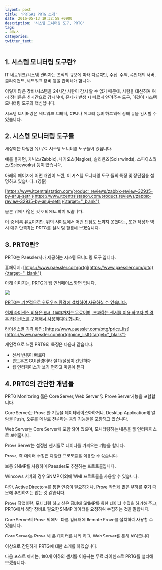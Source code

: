 ```yaml
---
layout: post
title: 'PRTG#1 PRTG 소개'
date: 2016-05-13 19:32:58 +0900
description: '시스템 모니터링 도구, PRTG'
tags:
- 리눅스
categories:
twitter_text:
---
```


## 1. 시스템 모니터링 도구란?

IT 네트워크/시스템 관리자는 조직의 규모에 따라 다르지만, 수십, 수백, 수천대의 서버, 클라이언트, 네트워크 장비 등을 관리해야 합니다.

이렇게 많은 장비/시스템을 24시간 사람이 감시 할 수 없기 때문에, 사람을 대신하여 여러 장비들을 실시간으로 감시하며, 문제가 발생 시 빠르게 알려주는 도구, 이것이 시스템 모니터링 도구의 핵심입니다.

시스템 모니터링은 네트워크 트래픽, CPU나 메모리 등의 하드웨어 상태 등을 감시할 수 있습니다.

## 2. 시스템 모니터링 도구들

세상에는 다양한 유/무료 시스템 모니터링 도구들이 있습니다.

예를 들자면, 자빅스(Zabbix), 나기오스(Nagios), 솔라윈즈(Solarwinds), 스파이스웍스(Spiceworks) 등이 있습니다.

아래의 페이지에 어떤 개인이 느낀, 이 시스템 모니터링 도구 들의 특징 및 장단점을 설명하고 있습니다. (영문)

[https://www.itcentralstation.com/product_reviews/zabbix-review-32935-by-anuj-sethi](https://www.itcentralstation.com/product_reviews/zabbix-review-32935-by-anuj-sethi){:target="_blank"}

물론 위에 나열된 것 이외에도 많이 있습니다.

이 중 비록 유료이지만, 위의 사이트에서 어떤 단점도 느끼지 못했다는, 또한 작성자 역시 매우 만족하는 PRTG를 설치 및 활용해 보겠습니다.

## 3. PRTG란?

PRTG는 Paessler사가 제공하는 시스템 모니터링 도구 입니다.

홈페이지: [https://www.paessler.com/prtg](https://www.paessler.com/prtg){:target="_blank"}

아래 이미지는, PRTG의 웹 인터페이스 화면 입니다.

<a href="https://googledrive.com/host/0Bw2KEQNBe4nMZW91OWJNZ2lmX0k/PRTG01.png" data-lightbox="139"><img src="https://googledrive.com/host/0Bw2KEQNBe4nMZW91OWJNZ2lmX0k/PRTG01.png">

PRTG는 기본적으로 윈도우즈 환경에 설치하여 사용하실 수 있습니다.

현재 라이센스 비용은 `센서 100개`까지는 무료이며, 초과하는 센서를 이용 하고자 할 경우 라이센스를 구매해서 사용하여야 합니다.

라이센스별 가격 확인: [https://www.paessler.com/prtg/price_list](https://www.paessler.com/prtg/price_list){:target="_blank"}

개인적으로 느낀 PRTG의 특징은 다음과 같습니다.

* 센서 반응이 빠르다
* 윈도우즈 GUI환경이라 설치/설정이 간단하다
* 웹 인터페이스가 보기 편하고 마음에 든다

## 4. PRTG의 간단한 개념들

PRTG Monitoring 툴은 Core Server, Web Server 및 Prove Server기능을 포함합니다.

Core Server는 Prove 한 기능을 데이터베이스화하거나, Desktop Application에 알람을 Push, 오류를 메일로 전송하는 등의 기능들을 포함하고 있습니다.

Web Server는 Core Server에 포함 되어 있으며, 모니터링하는 내용을 웹 인터페이스로 보여줍니다.

Prove Server는 설정한 센서들로 데이터를 가져오는 기능을 합니다.

Prove, 즉 데이터 수집은 다양한 프로토콜을 이용할 수 있습니다.

보통 SNMP를 사용하며 Paessler도 추천하는 프로토콜입니다.

Windows 서버의 경우 SNMP 이외에 WMI 프로토콜을 사용할 수 있습니다.

다만, Active Directory를 통한 인증이 필요하거나, Prove 작업에 많은 부하를 주기 때문에 추천하지는 않는 것 같습니다.

Prove 작업이란, 모니터링 하고 싶은 장비에 SNMP를 통한 데이터 수집을 허가해 주고, PRTG에서 해당 장비로 필요한 SNMP 데이터를 요청하여 수집하는 것을 말합니다.


Core Server의 Prove 외에도, 다른 컴퓨터에 Remote Prove를 설치하여 사용할 수 있습니다.

Core Server는 Prove 해 온 데이터를 처리 하고, Web Server를 통해 보여줍니다.

이상으로 간단하게 PRTG에 대한 소개를 하였습니다.

다음 포스트 에서는, 100개 이하의 센서를 이용하는 무료 라이센스로 PRTG를 설치해 보겠습니다.
